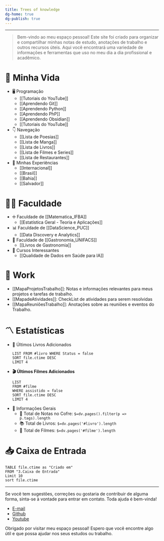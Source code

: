 ```yaml
---
title: Trees of knowledge
dg-home: true
dg-publish: true
---
```

****
> Bem-vindo ao meu espaço pessoal! Este site foi criado para organizar e compartilhar minhas notas de estudo, anotações de trabalho e outros recursos úteis. Aqui você encontrará uma variedade de informações e ferramentas que uso no meu dia a dia profissional e acadêmico.

# 🌱 Minha Vida
- 🖥️ Programação
    - [[Tutoriais do YouTube]]
    - [[Aprendendo Git]]
    - [[Aprendendo Python]]
    - [[Aprendendo PhP]]
    - [[Aprendendo Obsidian]]
    - [[Tutoriais do YouTube]]
- 👇 Navegação
    - [[Lista de Poesias]]
    - [[Lista de Manga]]
    - [[Lista de Livros]]
    - [[Lista de Filmes e Series]]
    - [[Lista de Restaurantes]]
- 🎴 Minhas Experiências
    - [[Internacional]]
    - [[Brasil]]
    - [[Bahia]]
    - [[Salvador]]
# 👨‍🎓 Faculdade
- ➗ Faculdade de [[Matematica_IFBA]]
    - [[Estatística Geral - Teoria e Aplicações]]
- 📊 Faculdade de [[DataScience_PUC]]
    - [[Data Discovery e Analytics]]
- 🍲 Faculdade de [[Gastronomia_UNIFACS]]
    - [[Livros de Gastronomia]]
- 📝 Cursos Interessantes
    - [[Qualidade de Dados em Saúde para IA]]
# 💼 Work
- [[MapaProjetosTrabalho]]: Notas e informações relevantes para meus projetos e tarefas de trabalho.
- [[MapadeAtividades]]: CheckList de atividades para serem resolvidas
- [[MapaReuniõesTrabalho]]: Anotações sobre as reuniões e eventos do Trabalho.  
# 〽️ Estatísticas
- 📖 Últimos Livros Adicionados
    ```dataview
    LIST FROM #livro WHERE Status = false
    SORT file.ctime DESC
    LIMIT 4
    ```
- **🎬 Últimos Filmes Adicionados**
    ```dataview
    LIST 
    FROM #filme
    WHERE assistido = false
    SORT file.ctime DESC
    LIMIT 4
    ```
-   📼 Informações Gerais
    -   📝 Total de Notas no Cofre: `$=dv.pages().filter(p => p.tags).length`
    -   📚 Total de Livros: `$=dv.pages('#livro').length`
    -   🍿 Total de Filmes: `$=dv.pages('#filme').length`
# 📥 Caixa de Entrada
```dataview
TABLE file.ctime as "Criado em"
FROM "3.Caixa de Entrada"
Limit 10
sort file.ctime
```
---
Se você tem sugestões, correções ou gostaria de contribuir de alguma forma, sinta-se à vontade para entrar em contato. Toda ajuda é bem-vinda!
-   [E-mail](mailto:samuraiflamesf@gmail.com)
-   [Github](https://github.com/Samuraiflamesf/CofreObisidian)
-   [Youtube](https://youtube.com/user/SamuraiFlameSF)
  
Obrigado por visitar meu espaço pessoal! Espero que você encontre algo útil e que possa ajudar nos seus estudos ou trabalho.